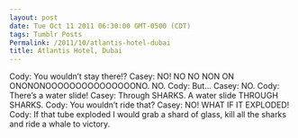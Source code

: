 ```yaml
---
layout: post
date: Tue Oct 11 2011 06:30:00 GMT-0500 (CDT)
tags: Tumblr Posts
Permalink: /2011/10/atlantis-hotel-dubai
title: Atlantis Hotel, Dubai
---
```


Cody: You wouldn’t stay there!? Casey: NO! NO NO NON ON ONONONOOOOOOOOOOOOOOONO. NO. Cody: But… Casey: NO. Cody: There’s a water slide! Casey: Through SHARKS. A water slide THROUGH SHARKS. Cody: You wouldn’t ride that? Casey: NO! WHAT IF IT EXPLODED! Cody: If that tube exploded I would grab a shard of glass, kill all the sharks and ride a whale to victory.
